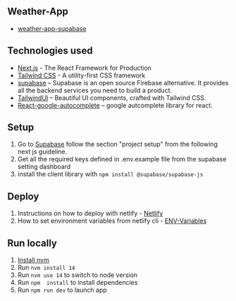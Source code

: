## Weather-App

- [weather-app-supabase](https://weathe-app-supabase.netlify.app/)

## Technologies used

- [Next.js](https://nuxtjs.org) - The React Framework for Production
- [Tailwind CSS](https://tailwindcss.com/) - A utility-first CSS framework
- [supabase](https://firebase.google.com/) – Supabase is an open source Firebase alternative.
    It provides all the backend services you need to build a product.
- [TailwindUI](https://tailwindui.com/) – Beautiful UI components, crafted with Tailwind CSS.
- [React-google-autocomplete](https://www.npmjs.com/package/react-google-autocomplete) – google autcomplete library for react.

## Setup

1. Go to [Supabase](https://supabase.com/docs/) follow the section "project setup" from the following next js guideline.
2. Get all the required keys defined in .env.example file from the supabase setting dashboard
3. install the client library with `npm install @supabase/supabase-js`


## Deploy

1. Instructions on how to deploy with netlify - [Netlify](https://www.netlify.com/blog/2020/11/30/how-to-deploy-next.js-sites-to-netlify/)
2. How to set environment variables from netlify cli - [ENV-Variables](https://www.netlify.com/blog/2021/07/12/managing-environment-variables-from-your-terminal-with-netlify-cli/)

## Run locally

1. [Install nvm](https://github.com/nvm-sh/nvm)
2. Run `nvm install 14`
3. Run `nvm use 14` to switch to node version
4. Run `npm  install` to install dependencies
5. Run `npm run dev` to launch app
